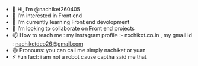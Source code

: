 - 👋 Hi, I’m @nachiket260405
- 👀 I’m interested in Front end
- 🌱 I’m currently learning Front end devolopment
- 💞️ I’m looking to collaborate on Front end projects
- 📫 How to reach me : my instagram profile :- nxchikxt.co.in , my gmail id : nachiketdeo26@gmail.com
- 😄 Pronouns: you can call me simply nachiket or yuan 
- ⚡ Fun fact: i am not a robot cause captha said me that 

<!---
nachiket260405/nachiket260405 is a ✨ special ✨ repository because its `README.md` (this file) appears on your GitHub profile.
You can click the Preview link to take a look at your changes.
--->
